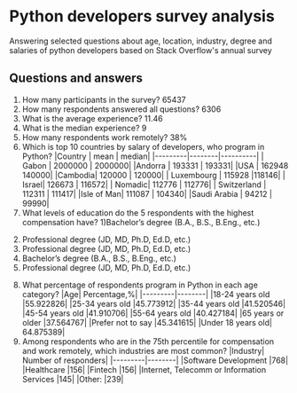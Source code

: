 # Python developers survey analysis
Answering selected questions about age, location, industry, degree and salaries of python developers based on Stack Overflow's annual survey
## Questions and answers
1. How many participants in the survey? 65437
2. How many respondents answered all questions? 6306
3. What is the average experience? 11.46
4. What is the median experience? 9
5. How many respondents work remotely? 38%
6. Which is top 10 countries by salary of developers, who program in Python?
   |Country | mean  | median|
   |---------|--------|----------|
                    | Gabon | 2000000 | 2000000|
                    |Andorra |  193331 |  193331|
   |USA |  162948   140000|
                   |Cambodia|   120000  | 120000|
               | Luxembourg |  115928   |118146|
                   |  Israel|   126673  | 116572|
                   | Nomadic|   112776  | 112776|
                | Switzerland |  112311  | 111417|
               |Isle of Man|   111087  | 104340|
             |Saudi Arabia |   94212  |  99990|
7. What levels of education do the 5 respondents with the highest compensation have? 
1)Bachelor’s degree (B.A., B.S., B.Eng., etc.)
2) Professional degree (JD, MD, Ph.D, Ed.D, etc.)
3) Professional degree (JD, MD, Ph.D, Ed.D, etc.)
4) Bachelor’s degree (B.A., B.S., B.Eng., etc.)
5) Professional degree (JD, MD, Ph.D, Ed.D, etc.)
8. What percentage of respondents program in Python in each age category?
|Age| Percentage,%|
|---------|--------|
|18-24 years old    |55.922826|
|25-34 years old    |45.773912|
|35-44 years old    |41.520546|
|45-54 years old    |41.910706|
|55-64 years old    |40.427184|
|65 years or older  |37.564767|
|Prefer not to say  |45.341615|
|Under 18 years old| 64.875389|
9. Among respondents who are in the 75th percentile for compensation and work remotely, which industries are most common?
 |Industry| Number of responders|
 |---------|--------|
|Software Development                          |768|
|Healthcare                                    |156|
|Fintech                                       |156|
|Internet, Telecomm or Information Services    |145|
|Other:                                        |239|
